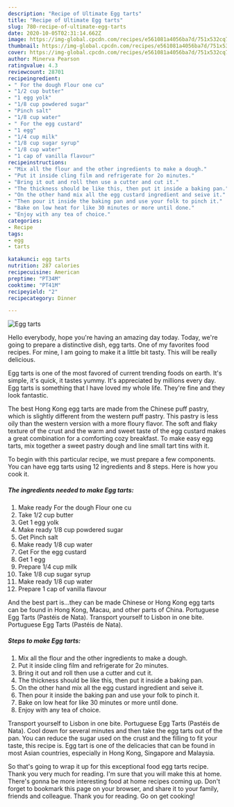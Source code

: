 ```yaml
---
description: "Recipe of Ultimate Egg tarts"
title: "Recipe of Ultimate Egg tarts"
slug: 780-recipe-of-ultimate-egg-tarts
date: 2020-10-05T02:31:14.662Z
image: https://img-global.cpcdn.com/recipes/e561081a4056ba7d/751x532cq70/egg-tarts-recipe-main-photo.jpg
thumbnail: https://img-global.cpcdn.com/recipes/e561081a4056ba7d/751x532cq70/egg-tarts-recipe-main-photo.jpg
cover: https://img-global.cpcdn.com/recipes/e561081a4056ba7d/751x532cq70/egg-tarts-recipe-main-photo.jpg
author: Minerva Pearson
ratingvalue: 4.3
reviewcount: 28701
recipeingredient:
- " For the dough Flour one cu"
- "1/2 cup butter"
- "1 egg yolk"
- "1/8 cup powdered sugar"
- "Pinch salt"
- "1/8 cup water"
- " For the egg custard"
- "1 egg"
- "1/4 cup milk"
- "1/8 cup sugar syrup"
- "1/8 cup water"
- "1 cap of vanilla flavour"
recipeinstructions:
- "Mix all the flour and the other ingredients to make a dough."
- "Put it inside cling film and refrigerate for 2o minutes."
- "Bring it out and roll then use a cutter and cut it."
- "The thickness should be like this, then put it inside a baking pan."
- "On the other hand mix all the egg custard ingredient and seive it."
- "Then pour it inside the baking pan and use your folk to pinch it."
- "Bake on low heat for like 30 minutes or more until done."
- "Enjoy with any tea of choice."
categories:
- Recipe
tags:
- egg
- tarts

katakunci: egg tarts 
nutrition: 287 calories
recipecuisine: American
preptime: "PT34M"
cooktime: "PT41M"
recipeyield: "2"
recipecategory: Dinner

---
```



![Egg tarts](https://img-global.cpcdn.com/recipes/e561081a4056ba7d/751x532cq70/egg-tarts-recipe-main-photo.jpg)

Hello everybody, hope you're having an amazing day today. Today, we're going to prepare a distinctive dish, egg tarts. One of my favorites food recipes. For mine, I am going to make it a little bit tasty. This will be really delicious.

Egg tarts is one of the most favored of current trending foods on earth. It's simple, it's quick, it tastes yummy. It's appreciated by millions every day. Egg tarts is something that I have loved my whole life. They're fine and they look fantastic.

The best Hong Kong egg tarts are made from the Chinese puff pastry, which is slightly different from the western puff pastry. This pastry is less oily than the western version with a more floury flavor. The soft and flaky texture of the crust and the warm and sweet taste of the egg custard makes a great combination for a comforting cozy breakfast. To make easy egg tarts, mix together a sweet pastry dough and line small tart tins with it.


To begin with this particular recipe, we must prepare a few components. You can have egg tarts using 12 ingredients and 8 steps. Here is how you cook it.

<!--inarticleads1-->

##### The ingredients needed to make Egg tarts:

1. Make ready  For the dough Flour one cu
1. Take 1/2 cup butter
1. Get 1 egg yolk
1. Make ready 1/8 cup powdered sugar
1. Get Pinch salt
1. Make ready 1/8 cup water
1. Get  For the egg custard
1. Get 1 egg
1. Prepare 1/4 cup milk
1. Take 1/8 cup sugar syrup
1. Make ready 1/8 cup water
1. Prepare 1 cap of vanilla flavour


And the best part is…they can be made Chinese or Hong Kong egg tarts can be found in Hong Kong, Macau, and other parts of China. Portuguese Egg Tarts (Pastéis de Nata). Transport yourself to Lisbon in one bite. Portuguese Egg Tarts (Pastéis de Nata). 

<!--inarticleads2-->

##### Steps to make Egg tarts:

1. Mix all the flour and the other ingredients to make a dough.
1. Put it inside cling film and refrigerate for 2o minutes.
1. Bring it out and roll then use a cutter and cut it.
1. The thickness should be like this, then put it inside a baking pan.
1. On the other hand mix all the egg custard ingredient and seive it.
1. Then pour it inside the baking pan and use your folk to pinch it.
1. Bake on low heat for like 30 minutes or more until done.
1. Enjoy with any tea of choice.


Transport yourself to Lisbon in one bite. Portuguese Egg Tarts (Pastéis de Nata). Cool down for several minutes and then take the egg tarts out of the pan. You can reduce the sugar used on the crust and the filling to fit your taste, this recipe is. Egg tart is one of the delicacies that can be found in most Asian countries, especially in Hong Kong, Singapore and Malaysia. 

So that's going to wrap it up for this exceptional food egg tarts recipe. Thank you very much for reading. I'm sure that you will make this at home. There's gonna be more interesting food at home recipes coming up. Don't forget to bookmark this page on your browser, and share it to your family, friends and colleague. Thank you for reading. Go on get cooking!
